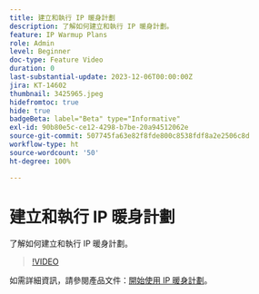 ```yaml
---
title: 建立和執行 IP 暖身計劃
description: 了解如何建立和執行 IP 暖身計劃。
feature: IP Warmup Plans
role: Admin
level: Beginner
doc-type: Feature Video
duration: 0
last-substantial-update: 2023-12-06T00:00:00Z
jira: KT-14602
thumbnail: 3425965.jpeg
hidefromtoc: true
hide: true
badgeBeta: label="Beta" type="Informative"
exl-id: 90b80e5c-ce12-4298-b7be-20a94512062e
source-git-commit: 507745fa63e82f8fde800c8538fdf8a2e2506c8d
workflow-type: ht
source-wordcount: '50'
ht-degree: 100%

---
```


# 建立和執行 IP 暖身計劃

了解如何建立和執行 IP 暖身計劃。

>[!VIDEO](https://video.tv.adobe.com/v/3425965/?learn=on)

如需詳細資訊，請參閱產品文件：[開始使用 IP 暖身計劃](https://experienceleague.adobe.com/docs/journey-optimizer/using/configuration/implement-ip-warmup-plan/ip-warmup-gs.html?lang=zh-Hant)。
